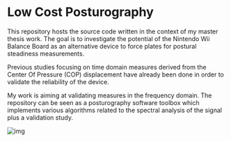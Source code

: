 # Low Cost Posturography

This repository hosts the source code written in the context of my master thesis work.
The goal is to investigate the potential of the Nintendo Wii Balance Board as an alternative device to force plates for postural steadiness measurements.

Previous studies focusing on time domain measures derived from the Center Of Pressure (COP) displacement have already been done in order to validate the reliability of the device.

My work is aiming at validating measures in the frequency domain. The repository can be seen as a posturography software toolbox which implements various algorithms related to the spectral analysis of the signal plus a validation study.

![img](data/stabilogram_example.png)
